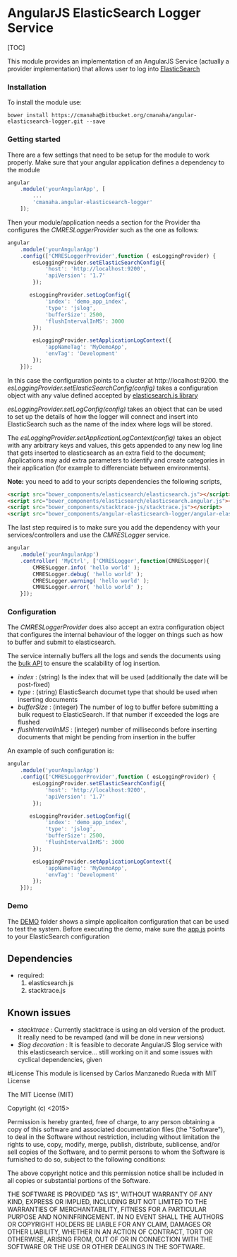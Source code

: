 # AngularJS ElasticSearch Logger Service

[TOC]

This module provides an implementation of an AngularJS Service (actually a provider implementation) that allows user to log into [ElasticSearch](http://elastic.io)

### Installation

To install the module use:

```
bower install https://cmanaha@bitbucket.org/cmanaha/angular-elasticsearch-logger.git --save
```

### Getting started

There are a few settings that need to be setup for the module to work properly.
Make sure that your angular application defines a dependency to the module

```javascript
angular
	.module('yourAngularApp', [
		...
    	'cmanaha.angular-elasticsearch-logger'
  	]);
```

Then your module/application needs a section for the Provider tha configures the _CMRESLoggerProvider_ such as the one as follows:

```javascript
angular
    .module('yourAngularApp')
    .config(['CMRESLoggerProvider',function ( esLoggingProvider) {
        esLoggingProvider.setElasticSearchConfig({
            'host': 'http://localhost:9200',
            'apiVersion': '1.7'
        });

       esLoggingProvider.setLogConfig({
            'index': 'demo_app_index',
            'type': 'jslog',
            'bufferSize': 2500,
            'flushIntervalInMS': 3000
        });

        esLoggingProvider.setApplicationLogContext({
            'appNameTag': 'MyDemoApp',
            'envTag': 'Development'
        });
    }]);
```
In this case the configuration points to a cluster at http://localhost:9200. the _esLoggingProvider.setElasticSearchConfig(config)_ takes a configuration object with any value defined accepted by [elasticsearch.js library](https://www.elastic.co/guide/en/elasticsearch/client/javascript-api/current/configuration.html)

_esLoggingProvider.setLogConfig(config)_ takes an object that can be used to set up the details of how the logger will connect and insert into ElasticSearch such as the name of the index where logs will be stored.

The _esLoggingProvider.setApplicationLogContext(config)_ takes an object with any arbitrary keys and values, this gets appended to any new log line that gets inserted to elasticsearch as an extra field to the document; Applications may add extra parameters to identify and create categories in their application (for example to differenciate between environments).

**Note:** you need to add to your scripts dependencies the following scripts, 
```html
<script src="bower_components/elasticsearch/elasticsearch.js"></script>
<script src="bower_components/elasticsearch/elasticsearch.angular.js"></script>
<script src="bower_components/stacktrace-js/stacktrace.js"></script>
<script src="bower_components/angular-elasticsearch-logger/angular-elasticsearch-logger.js"></script>
```

The last step required is to make sure you add the dependency with your services/controllers and use the _CMRESLogger_ service.

```javascript
angular
    .module('yourAngularApp')
    .controller( 'MyCtrl', ['CMRESLogger',function(CMRESLogger){
		CMRESLogger.info( 'hello world' );
		CMRESLogger.debug( 'hello world' );
		CMRESLogger.warning( 'hello world' );
		CMRESLogger.error( 'hello world' );
    }]);
```

### Configuration

The _CMRESLoggerProvider_ does also accept an extra configuration object that configures the internal behaviour of the logger on things such as how to buffer and submit to elasticsearch.

The service internally buffers all the logs and sends the documents using the [bulk API](https://www.elastic.co/guide/en/elasticsearch/client/javascript-api/current/api-reference.html#api-bulk) to ensure the scalability of log insertion.

 - _index_ : (string) Is the index that will be used (additionally the date will be post-fixed)
 - _type_ : (string) ElasticSearch documet type that should be used when inserting documents
 - _bufferSize_ : (integer) The number of log to buffer before submitting a bulk request to ElasticSearch. If that number if exceeded the logs are flushed
 - _flushIntervalInMS_ : (integer) number of milliseconds before inserting documents that might be pending from insertion in the buffer

An example of such configuration is:
```javascript
angular
    .module('yourAngularApp')
    .config(['CMRESLoggerProvider',function ( esLoggingProvider) {
        esLoggingProvider.setElasticSearchConfig({
            'host': 'http://localhost:9200',
            'apiVersion': '1.7'
        });

       esLoggingProvider.setLogConfig({
            'index': 'demo_app_index',
            'type': 'jslog',
            'bufferSize': 2500,
            'flushIntervalInMS': 3000
        });

        esLoggingProvider.setApplicationLogContext({
            'appNameTag': 'MyDemoApp',
            'envTag': 'Development'
        });
    }]);
```

### Demo

The [DEMO](demo) folder shows a simple applicaiton configuration that can be used to test the system. Before executing the demo, make sure the [app.js](demo/app.js) points to your ElasticSearch configuration


## Dependencies
 - required:
	1. elasticsearch.js
	2. stacktrace.js

## Known issues
 - _stacktrace_ : Currently stacktrace is using an old version of the product. It really need to be revamped (and will be done in new versions)
 - _$log decoration_ : It is feasible to decorate AngularJS $log service with this elasticsearch service... still working on it and some issues with cyclical dependencies, given


#License
This module is licensed by Carlos Manzanedo Rueda with MIT License

The MIT License (MIT)

Copyright (c) <2015> <Carlos Manzanedo Rueda>

Permission is hereby granted, free of charge, to any person obtaining a copy
of this software and associated documentation files (the "Software"), to deal
in the Software without restriction, including without limitation the rights
to use, copy, modify, merge, publish, distribute, sublicense, and/or sell
copies of the Software, and to permit persons to whom the Software is
furnished to do so, subject to the following conditions:

The above copyright notice and this permission notice shall be included in
all copies or substantial portions of the Software.

THE SOFTWARE IS PROVIDED "AS IS", WITHOUT WARRANTY OF ANY KIND, EXPRESS OR
IMPLIED, INCLUDING BUT NOT LIMITED TO THE WARRANTIES OF MERCHANTABILITY,
FITNESS FOR A PARTICULAR PURPOSE AND NONINFRINGEMENT. IN NO EVENT SHALL THE
AUTHORS OR COPYRIGHT HOLDERS BE LIABLE FOR ANY CLAIM, DAMAGES OR OTHER
LIABILITY, WHETHER IN AN ACTION OF CONTRACT, TORT OR OTHERWISE, ARISING FROM,
OUT OF OR IN CONNECTION WITH THE SOFTWARE OR THE USE OR OTHER DEALINGS IN
THE SOFTWARE.

